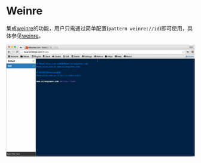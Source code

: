 # Weinre
集成[weinre](http://people.apache.org/~pmuellr/weinre/docs/latest/)的功能，用户只需通过简单配置(`pattern weinre://id`)即可使用，具体参见[weinre](../rules/weinre.html)。

![Weinre](../img/weinre.gif)